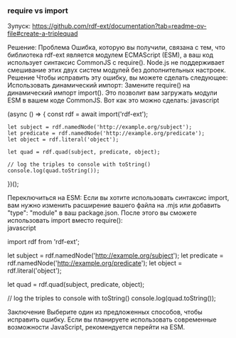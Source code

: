 ###  require vs import
Зупуск: https://github.com/rdf-ext/documentation?tab=readme-ov-file#create-a-triplequad

Решение:
Проблема
Ошибка, которую вы получили, связана с тем, что библиотека rdf-ext является модулем ECMAScript (ESM), а ваш код использует синтаксис CommonJS с require(). Node.js не поддерживает смешивание этих двух систем модулей без дополнительных настроек.
Решение
Чтобы исправить эту ошибку, вы можете сделать следующее:
Использовать динамический импорт: Замените require() на динамический импорт import(). Это позволит вам загружать модули ESM в вашем коде CommonJS.
Вот как это можно сделать:
javascript

(async () => {
    const rdf = await import('rdf-ext');

    let subject = rdf.namedNode('http://example.org/subject'); 
    let predicate = rdf.namedNode('http://example.org/predicate');
    let object = rdf.literal('object');

    let quad = rdf.quad(subject, predicate, object);

    // log the triples to console with toString()
    console.log(quad.toString());
})();

Переключиться на ESM: Если вы хотите использовать синтаксис import, вам нужно изменить расширение вашего файла на .mjs или добавить "type": "module" в ваш package.json. После этого вы сможете использовать import вместо require():  
javascript  

import rdf from 'rdf-ext';

let subject = rdf.namedNode('http://example.org/subject'); 
let predicate = rdf.namedNode('http://example.org/predicate');
let object = rdf.literal('object');

let quad = rdf.quad(subject, predicate, object);

// log the triples to console with toString()
console.log(quad.toString());

Заключение
Выберите один из предложенных способов, чтобы исправить ошибку. Если вы планируете использовать современные возможности JavaScript, рекомендуется перейти на ESM.
